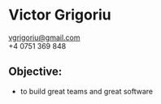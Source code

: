 Victor Grigoriu
===============

vgrigoriu@gmail.com  
+4 0751 369 848

Objective:
----------
* to build great teams and great software
